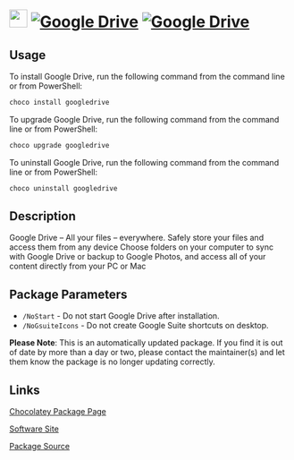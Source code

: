 ﻿# <img src="https://cdn.jsdelivr.net/gh/mkevenaar/chocolatey-packages@a29d2dfbd5e87d84c7f629753f3a8fc524007e6f/icons/googledrive.svg" width="32" height="32"/> [![Google Drive](https://img.shields.io/chocolatey/v/googledrive.svg?label=Google+Drive)](https://community.chocolatey.org/packages/googledrive) [![Google Drive](https://img.shields.io/chocolatey/dt/googledrive.svg)](https://community.chocolatey.org/packages/googledrive)

## Usage

To install Google Drive, run the following command from the command line or from PowerShell:

```powershell
choco install googledrive
```

To upgrade Google Drive, run the following command from the command line or from PowerShell:

```powershell
choco upgrade googledrive
```

To uninstall Google Drive, run the following command from the command line or from PowerShell:

```powershell
choco uninstall googledrive
```

## Description

Google Drive – All your files – everywhere.
Safely store your files and access them from any device
Choose folders on your computer to sync with Google Drive or backup to Google Photos, and access all of your content directly from your PC or Mac

## Package Parameters

- `/NoStart` - Do not start Google Drive after installation.
- `/NoGsuiteIcons` - Do not create Google Suite shortcuts on desktop.

**Please Note**: This is an automatically updated package. If you find it is
out of date by more than a day or two, please contact the maintainer(s) and
let them know the package is no longer updating correctly.


## Links

[Chocolatey Package Page](https://community.chocolatey.org/packages/googledrive)

[Software Site](https://drive.google.com/)

[Package Source](https://github.com/mkevenaar/chocolatey-packages/tree/master/automatic/googledrive)

